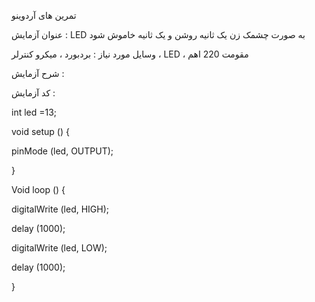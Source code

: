 تمرین های آردوینو

عنوان آزمایش : LED به صورت چشمک زن یک ثانیه روشن و یک ثانیه خاموش شود

وسایل مورد نیاز : بردبورد ، میکرو کنترلر ، LED ، مقومت 220 اهم

شرح آزمایش : 

کد آزمایش : 

int led =13;

void setup () { 

pinMode (led, OUTPUT); 

} 

Void loop () { 

digitalWrite (led, HIGH); 

delay (1000); 

digitalWrite (led, LOW); 

delay (1000); 

}


